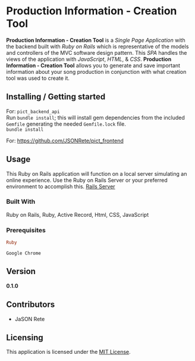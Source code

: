 # Production Information - Creation Tool

__Production Information - Creation Tool__ is a _Single Page Application_ with the backend built with _Ruby on Rails_ which is representative of the models and controllers of the MVC software design pattern. This _SPA_ handles the views of the application with _JavaScript_, _HTML_, & _CSS_. __Production Information - Creation Tool__ allows you to generate and save important information about your song production in conjunction with what creation tool was used to create it.

## Installing / Getting started

For: `pict_backend_api`\
Run `bundle install`; this will install gem dependencies from the included `Gemfile` generating the needed `Gemfile.lock` file.\
`bundle install`

For: https://github.com/JSONRete/pict_frontend

## Usage

This Ruby on Rails application will function on a local server simulating an online experience. Use the Ruby on Rails Server or your preferred environment to accomplish this.
[Rails Server](https://guides.rubyonrails.org/getting_started.html)

### Built With

Ruby on Rails, Ruby, Active Record, Html, CSS, JavaScript

### Prerequisites

```ruby
Ruby
```
```google chrome
Google Chrome
```

## Version

**0.1.0**

## Contributors

- JaSON Rete

## Licensing

This application is licensed under the [MIT License](LICENSE).